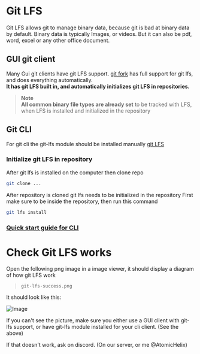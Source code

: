 # Git LFS
Git LFS allows git to manage binary data, because git is bad at binary data by default. 
Binary data is typically Images, or videos. But it can also be pdf, word, excel or any other office document. 

## GUI git client
Many Gui git clients have git LFS support.
[git fork](https://git-fork.com) has full support for git lfs, and does everything automatically.  
**It has git LFS built in, and automatically initializes git LFS in repositories.**

> **Note**  
> **All common binary file types are already set**
> to be tracked with LFS, when LFS is installed and initialized in the repository



## Git CLI
For git cli the git-lfs module should be installed manually
[git LFS](https://git-lfs.com)

### Initialize git LFS in repository
After git lfs is installed on the computer then clone repo
```sh
git clone ...
```
After repository is cloned git lfs needs to be initialized in the repository
First make sure to be inside the repository, then run this command
```sh
git lfs install
```


### [Quick start guide for CLI](https://oroshix.github.io/git/2019/04/02/initializing-git-lfs/)


# Check Git LFS works
Open the following png image in a image viewer, 
it should display a diagram of how git LFS work
> `git-lfs-success.png`

It should look like this:

![Image](./git-lfs-success.png)

If you can't see the picture, make sure you either use a GUI client with git-lfs support, or have git-lfs module installed for your cli client. (See the above)

If that doesn't work, ask on discord. (On our server, or me @AtomicHelix)
